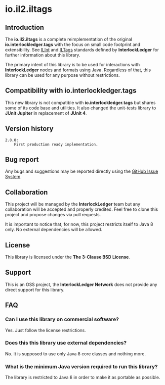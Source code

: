 # io.il2.iltags

## Introduction

The **io.il2.iltags** is a complete reimplementation of the original **io.interlockledger.tags**
with the focus on small code footprint and extensibility. See 
[ILInt](https://github.com/interlockledger/specification/tree/master/ILInt) and 
[ILTags](https://github.com/interlockledger/specification/tree/master/ILTags)
standards defined by **InterlockLedger** for further information about this library.

The primary intent of this library is to be used for interactions with **InterlockLedger**
nodes and formats using Java. Regardless of that, this library can be used for any
purpose without restrictions.

## Compatibility with io.interlockledger.tags

This new library is not compatible with **io.interlockledger.tags** but shares some of its 
code base and utilities. It also changed the unit-tests library to **JUnit Jupiter** in
replacement of **JUnit 4**.

## Version history

    2.0.0:
        First production ready implementation.

## Bug report

Any bugs and suggestions may be reported directly using the 
[GitHub Issue System](https://github.com/interlockledger/java-io.il2.iltags/issues).

## Collaboration

This project will be managed by the **InterlockLedger** team but any collaboration will
be accepted and properly credited. Feel free to clone this project and propose changes
via pull requests.

It is important to notice that, for now, this project restricts itself to Java 8 only. No
external dependencies will be allowed.

## License

This library is licensed under the **The 3-Clause BSD License**.

## Support

This is an OSS project, the **InterlockLedger Network** does not provide any direct
support for this library.

## FAQ

### Can I use this library on commercial software?

Yes. Just follow the license restrictions.

### Does this this library use external dependencies?

No. It is supposed to use only Java 8 core classes and nothing more.

### What is the minimum Java version required to run this library?

The library is restricted to Java 8 in order to make it as portable as possible.

